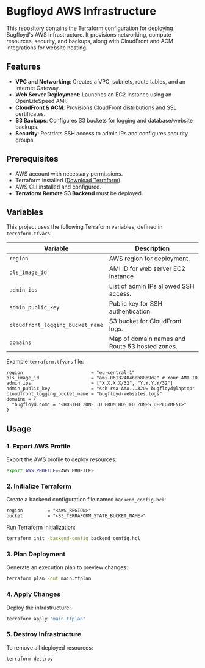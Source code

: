 # Bugfloyd AWS Infrastructure

This repository contains the Terraform configuration for deploying Bugfloyd's AWS infrastructure. It provisions networking, compute resources, security, and backups, along with CloudFront and ACM integrations for website hosting.

## Features

- **VPC and Networking**: Creates a VPC, subnets, route tables, and an Internet Gateway.
- **Web Server Deployment**: Launches an EC2 instance using an OpenLiteSpeed AMI.
- **CloudFront & ACM**: Provisions CloudFront distributions and SSL certificates.
- **S3 Backups**: Configures S3 buckets for logging and database/website backups.
- **Security**: Restricts SSH access to admin IPs and configures security groups.

## Prerequisites

- AWS account with necessary permissions.
- Terraform installed ([Download Terraform](https://developer.hashicorp.com/terraform/downloads)).
- AWS CLI installed and configured.
- **Terraform Remote S3 Backend** must be deployed.

## Variables

This project uses the following Terraform variables, defined in `terraform.tfvars`:

| Variable                         | Description                                    |
| -------------------------------- | ---------------------------------------------- |
| `region`                         | AWS region for deployment.                     |
| `ols_image_id`                   | AMI ID for web server EC2 instance             |
| `admin_ips`                      | List of admin IPs allowed SSH access.          |
| `admin_public_key`               | Public key for SSH authentication.             |
| `cloudfront_logging_bucket_name` | S3 bucket for CloudFront logs.                 |
| `domains`                        | Map of domain names and Route 53 hosted zones. |

Example `terraform.tfvars` file:

```hcl
region                         = "eu-central-1"
ols_image_id                   = "ami-06132404beb88b9d2" # Your AMI ID
admin_ips                      = ["X.X.X.X/32", "Y.Y.Y.Y/32"]
admin_public_key               = "ssh-rsa AAA...32U= bugfloyd@laptop"
cloudfront_logging_bucket_name = "bugfloyd-websites.logs"
domains = {
  "bugfloyd.com" = "<HOSTED ZONE ID FROM HOSTED ZONES DEPLOYMENT>"
}
```

## Usage

### 1. Export AWS Profile

Export the AWS profile to deploy resources:

```sh
export AWS_PROFILE=<AWS_PROFILE>
```

### 2. Initialize Terraform

Create a backend configuration file named `backend_config.hcl`:

```hcl
region         = "<AWS_REGION>"
bucket         = "<S3_TERRAFORM_STATE_BUCKET_NAME>"
```

Run Terraform initialization:

```sh
terraform init -backend-config backend_config.hcl
```

### 3. Plan Deployment

Generate an execution plan to preview changes:

```sh
terraform plan -out main.tfplan
```

### 4. Apply Changes

Deploy the infrastructure:

```sh
terraform apply "main.tfplan"
```

### 5. Destroy Infrastructure

To remove all deployed resources:

```sh
terraform destroy
```
